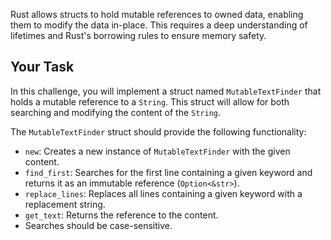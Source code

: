 Rust allows structs to hold mutable references to owned data, enabling them to modify the data in-place. This requires a deep understanding of lifetimes and Rust's borrowing rules to ensure memory safety.

## Your Task

In this challenge, you will implement a struct named `MutableTextFinder` that holds a mutable reference to a `String`. This struct will allow for both searching and modifying the content of the `String`.

The `MutableTextFinder` struct should provide the following functionality:

- `new`: Creates a new instance of `MutableTextFinder` with the given content.
- `find_first`: Searches for the first line containing a given keyword and returns it as an immutable reference (`Option<&str>`).
- `replace_lines`: Replaces all lines containing a given keyword with a replacement string.
- `get_text`: Returns the reference to the content.
- Searches should be case-sensitive.
